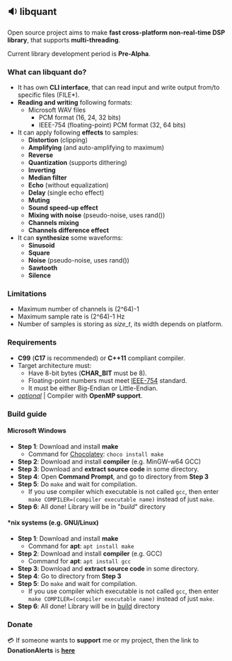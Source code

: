 ## :sound: libquant
Open source project aims to make **fast cross-platform non-real-time DSP library**, that supports **multi-threading**.

Current library development period is **Pre-Alpha**.

### What can libquant do?
- It has own **CLI interface**, that can read input and write output from/to specific files (FILE*).
- **Reading and writing** following formats:
    - Microsoft WAV files
      - PCM format (16, 24, 32 bits)
      - IEEE-754 (floating-point) PCM format (32, 64 bits)
- It can apply following **effects** to samples:
  - **Distortion** (clipping)
  - **Amplifying** (and auto-amplifying to maximum)
  - **Reverse**
  - **Quantization** (supports dithering)
  - **Inverting**
  - **Median filter**
  - **Echo** (without equalization)
  - **Delay** (single echo effect)
  - **Muting**
  - **Sound speed-up effect**
  - **Mixing with noise** (pseudo-noise, uses rand())
  - **Channels mixing**
  - **Channels difference effect**
- It can **synthesize** some waveforms:
  - **Sinusoid**
  - **Square**
  - **Noise** (pseudo-noise, uses rand())
  - **Sawtooth**
  - **Silence**
  
### Limitations
- Maximum number of channels is (2^64)-1
- Maximum sample rate is (2^64)-1 Hz
- Number of samples is storing as *size_t*, its width depends on platform.

### Requirements
- **C99** (**C17** is recommended) or **C++11** compliant compiler.
- Target architecture must:
    - Have 8-bit bytes (**CHAR_BIT** must be 8).
    - Floating-point numbers must meet [IEEE-754](https://wikipedia.org/wiki/IEEE-754) standard.
    - It must be either Big-Endian or Little-Endian.
- <u>*optional*</u> | Compiler with **OpenMP support**.

### Build guide
#### Microsoft Windows
- **Step 1**: Download and install **make**
    - Command for [Chocolatey](https://chocolatey.org): <code>choco install make</code>
- **Step 2**: Download and install **compiler** (e.g. MinGW-w64 GCC)
- **Step 3**: Download and **extract source code** in some directory.
- **Step 4**: Open **Command Prompt**, and go to directory from **Step 3**
- **Step 5**: Do <code>make</code> and wait for compilation.
    - If you use compiler which executable is not called <code>gcc</code>, then enter <code>make COMPILER=(compiler executable name)</code> instead of just <code>make</code>.
- **Step 6**: All done! Library will be in "*build*" directory

#### *nix systems (e.g. GNU/Linux)
- **Step 1**: Download and install **make**
    - Command for **apt**: <code>apt install make</code>
- **Step 2**: Download and install **compiler** (e.g. GCC)
    - Command for **apt**: <code>apt install gcc</code>
- **Step 3**: Download and **extract source code** in some directory.
- **Step 4**: Go to directory from **Step 3**
- **Step 5**: Do <code>make</code> and wait for compilation.
    - If you use compiler which executable is not called <code>gcc</code>, then enter <code>make COMPILER=(compiler executable name)</code> instead of just <code>make</code>.
- **Step 6**: All done! Library will be in <u>build</u> directory

### Donate
:credit_card: If someone wants to **support** me or my project, then the link to **DonationAlerts** is [**here**](https://donationalerts.com/r/emildalalyan)
